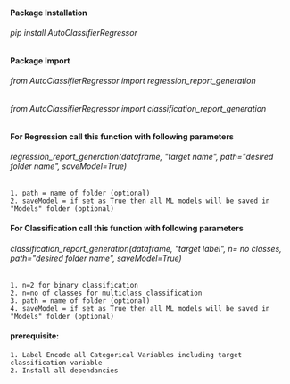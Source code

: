 #### Package Installation

###### pip install AutoClassifierRegressor

#### Package Import

###### from AutoClassifierRegressor import regression_report_generation

###### from AutoClassifierRegressor import classification_report_generation

#### For Regression call this function with following parameters

###### regression_report_generation(dataframe, "target name", path="desired folder name", saveModel=True)

    1. path = name of folder (optional)
    2. saveModel = if set as True then all ML models will be saved in "Models" folder (optional)

#### For Classification call this function with following parameters

###### classification_report_generation(dataframe, "target label", n= no classes, path="desired folder name", saveModel=True)

    1. n=2 for binary classification
    2. n=no of classes for multiclass classification
    3. path = name of folder (optional)
    4. saveModel = if set as True then all ML models will be saved in "Models" folder (optional)

#### prerequisite:

    1. Label Encode all Categorical Variables including target classification variable
    2. Install all dependancies
